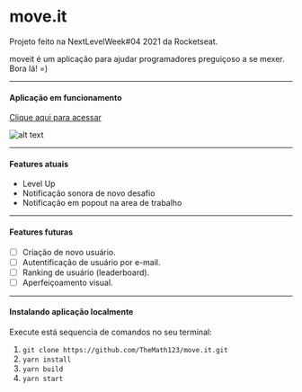 # move.it
Projeto feito na NextLevelWeek#04 2021 da Rocketseat.

moveit é um aplicação para ajudar programadores preguiçoso a se mexer. Bora lá! =)

---

#### Aplicação em funcionamento
[Clique aqui para acessar](https://moveit-henna-two.vercel.app/)

![alt text](https://i.imgur.com/u29NkcG.png)

---

#### Features atuais
- Level Up
- Notificação sonora de novo desafio
- Notificação em popout na area de trabalho

---

#### Features futuras
- [ ] Criação de novo usuário.
- [ ] Autentificação de usuário por e-mail.
- [ ] Ranking de usuário (leaderboard).
- [ ] Aperfeiçoamento visual.

---

#### Instalando aplicação localmente
Execute está sequencia de comandos no seu terminal:
1. ```git clone https://github.com/TheMath123/move.it.git```
2. ```yarn install```
3. ```yarn build```
4. ```yarn start```
